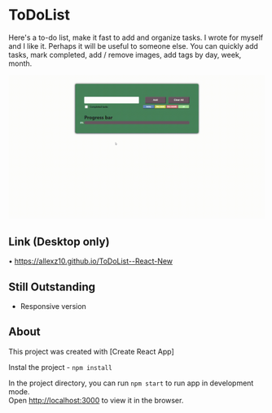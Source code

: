 # ToDoList

 Here's a to-do list, make it fast to add and organize tasks.
 I wrote for myself and I like it. Perhaps it will be useful to someone else.
 You can quickly add tasks, mark completed, add / remove images, add tags by day, week, month.

![Header](https://github.com/allexz10/allexz10/blob/main/assets/React-App-Google-Chrome-2021-12-28-13-39-03_1.gif)

## Link (Desktop only)

• https://allexz10.github.io/ToDoList--React-New

## Still Outstanding

- Responsive version

## About

This project was created with [Create React App]

Instal the project - `npm install`

In the project directory, you can run `npm start` to run app in development mode.<br>
Open [http://localhost:3000](http://localhost:3000) to view it in the browser.
